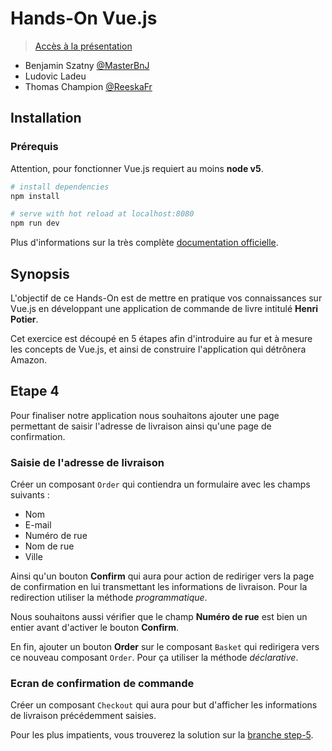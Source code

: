 # Hands-On Vue.js

> [Accès à la présentation](https://docs.google.com/a/xebia.fr/presentation/d/1z3OnbRF8KcZCaJf7638-4XF4_H853x9aqcfIVGQJXlE/edit?usp=sharing)

- Benjamin Szatny [@MasterBnJ](https://twitter.com/MasterBnJ)
- Ludovic Ladeu
- Thomas Champion [@ReeskaFr](https://twitter.com/ReeskaFr)

## Installation

### Prérequis

Attention, pour fonctionner Vue.js requiert au moins **node v5**.

``` bash
# install dependencies
npm install

# serve with hot reload at localhost:8080
npm run dev
```

Plus d'informations sur la très complète [documentation officielle](https://vuejs.org/v2/guide/).

## Synopsis

L'objectif de ce Hands-On est de mettre en pratique vos connaissances sur Vue.js en 
développant une application de commande de livre intitulé **Henri Potier**.

Cet exercice est découpé en 5 étapes afin d'introduire au fur et à mesure les concepts 
de Vue.js, et ainsi de construire l'application qui détrônera Amazon.

## Etape 4

Pour finaliser notre application nous souhaitons ajouter une page permettant de saisir l'adresse de livraison ainsi qu'une page de confirmation.

### Saisie de l'adresse de livraison

Créer un composant `Order` qui contiendra un formulaire avec les champs suivants :
- Nom
- E-mail
- Numéro de rue
- Nom de rue
- Ville

Ainsi qu'un bouton **Confirm** qui aura pour action de rediriger vers la page de confirmation en lui transmettant les informations de livraison.
Pour la redirection utiliser la méthode *programmatique*.

Nous souhaitons aussi vérifier que le champ **Numéro de rue** est bien un entier avant d'activer le bouton **Confirm**.

En fin, ajouter un bouton **Order** sur le composant `Basket` qui redirigera vers ce nouveau composant `Order`.
Pour ça utiliser la méthode *déclarative*.

### Ecran de confirmation de commande

Créer un composant `Checkout` qui aura pour but d'afficher les informations de livraison précédemment saisies.

Pour les plus impatients, vous trouverez la solution sur la [branche step-5](https://github.com/Reeska/slot-vue2/tree/step-5).
